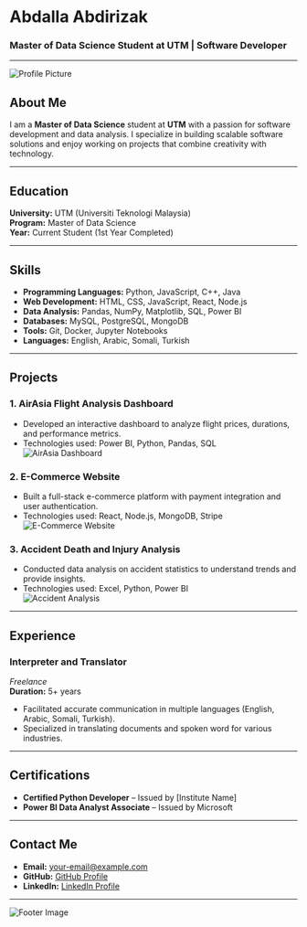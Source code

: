# Abdalla Abdirizak

### Master of Data Science Student at UTM | Software Developer

---

![Profile Picture](https://via.placeholder.com/150) <!-- Replace with your profile image -->

## About Me
I am a **Master of Data Science** student at **UTM** with a passion for software development and data analysis. I specialize in building scalable software solutions and enjoy working on projects that combine creativity with technology.

---

## Education

**University:** UTM (Universiti Teknologi Malaysia)  
**Program:** Master of Data Science  
**Year:** Current Student (1st Year Completed)

---

## Skills

- **Programming Languages:** Python, JavaScript, C++, Java
- **Web Development:** HTML, CSS, JavaScript, React, Node.js
- **Data Analysis:** Pandas, NumPy, Matplotlib, SQL, Power BI
- **Databases:** MySQL, PostgreSQL, MongoDB
- **Tools:** Git, Docker, Jupyter Notebooks
- **Languages:** English, Arabic, Somali, Turkish

---

## Projects

### 1. **AirAsia Flight Analysis Dashboard**
   - Developed an interactive dashboard to analyze flight prices, durations, and performance metrics.
   - Technologies used: Power BI, Python, Pandas, SQL  
   ![AirAsia Dashboard](https://via.placeholder.com/500x300) <!-- Replace with your project image -->

### 2. **E-Commerce Website**
   - Built a full-stack e-commerce platform with payment integration and user authentication.
   - Technologies used: React, Node.js, MongoDB, Stripe  
   ![E-Commerce Website](https://via.placeholder.com/500x300) <!-- Replace with your project image -->

### 3. **Accident Death and Injury Analysis**
   - Conducted data analysis on accident statistics to understand trends and provide insights.
   - Technologies used: Excel, Python, Power BI  
   ![Accident Analysis](https://via.placeholder.com/500x300) <!-- Replace with your project image -->

---

## Experience

### Interpreter and Translator  
_Freelance_  
**Duration:** 5+ years  
- Facilitated accurate communication in multiple languages (English, Arabic, Somali, Turkish).
- Specialized in translating documents and spoken word for various industries.

---

## Certifications

- **Certified Python Developer** – Issued by [Institute Name]
- **Power BI Data Analyst Associate** – Issued by Microsoft

---

## Contact Me

- **Email:** your-email@example.com
- **GitHub:** [GitHub Profile](#)
- **LinkedIn:** [LinkedIn Profile](#)

---

![Footer Image](https://via.placeholder.com/800x200) <!-- Optional footer image -->
